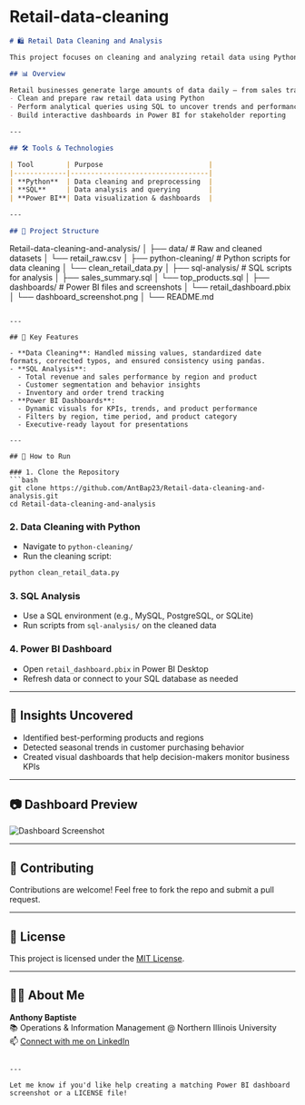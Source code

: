 # Retail-data-cleaning

```markdown
# 🛍️ Retail Data Cleaning and Analysis

This project focuses on cleaning and analyzing retail data using Python, SQL, and Power BI. The goal is to transform raw retail data into meaningful business insights through proper data preparation, querying, and visualization.

## 📊 Overview

Retail businesses generate large amounts of data daily — from sales transactions to customer behavior. This project demonstrates how to:
- Clean and prepare raw retail data using Python
- Perform analytical queries using SQL to uncover trends and performance metrics
- Build interactive dashboards in Power BI for stakeholder reporting

---

## 🛠️ Tools & Technologies

| Tool        | Purpose                          |
|-------------|----------------------------------|
| **Python**  | Data cleaning and preprocessing  |
| **SQL**     | Data analysis and querying       |
| **Power BI**| Data visualization & dashboards  |

---

## 📂 Project Structure

```
Retail-data-cleaning-and-analysis/
│
├── data/                      # Raw and cleaned datasets
│   └── retail_raw.csv
│
├── python-cleaning/           # Python scripts for data cleaning
│   └── clean_retail_data.py
│
├── sql-analysis/              # SQL scripts for analysis
│   ├── sales_summary.sql
│   └── top_products.sql
│
├── dashboards/                # Power BI files and screenshots
│   └── retail_dashboard.pbix
│   └── dashboard_screenshot.png
│
└── README.md
```

---

## 📌 Key Features

- **Data Cleaning**: Handled missing values, standardized date formats, corrected typos, and ensured consistency using pandas.
- **SQL Analysis**:
  - Total revenue and sales performance by region and product
  - Customer segmentation and behavior insights
  - Inventory and order trend tracking
- **Power BI Dashboards**:
  - Dynamic visuals for KPIs, trends, and product performance
  - Filters by region, time period, and product category
  - Executive-ready layout for presentations

---

## 🧪 How to Run

### 1. Clone the Repository
```bash
git clone https://github.com/AntBap23/Retail-data-cleaning-and-analysis.git
cd Retail-data-cleaning-and-analysis
```

### 2. Data Cleaning with Python
- Navigate to `python-cleaning/`
- Run the cleaning script:
```bash
python clean_retail_data.py
```

### 3. SQL Analysis
- Use a SQL environment (e.g., MySQL, PostgreSQL, or SQLite)
- Run scripts from `sql-analysis/` on the cleaned data

### 4. Power BI Dashboard
- Open `retail_dashboard.pbix` in Power BI Desktop
- Refresh data or connect to your SQL database as needed

---

## 🧠 Insights Uncovered

- Identified best-performing products and regions
- Detected seasonal trends in customer purchasing behavior
- Created visual dashboards that help decision-makers monitor business KPIs

---

## 📷 Dashboard Preview

![Dashboard Screenshot](dashboards/dashboard_screenshot.png)

---

## 🤝 Contributing

Contributions are welcome! Feel free to fork the repo and submit a pull request.

---

## 📄 License

This project is licensed under the [MIT License](LICENSE).

---

## 🙋‍♂️ About Me

**Anthony Baptiste**  
📚 Operations & Information Management @ Northern Illinois University  
📫 [Connect with me on LinkedIn](https://www.linkedin.com/in/anthonybaptiste)

```

---

Let me know if you'd like help creating a matching Power BI dashboard screenshot or a LICENSE file!
